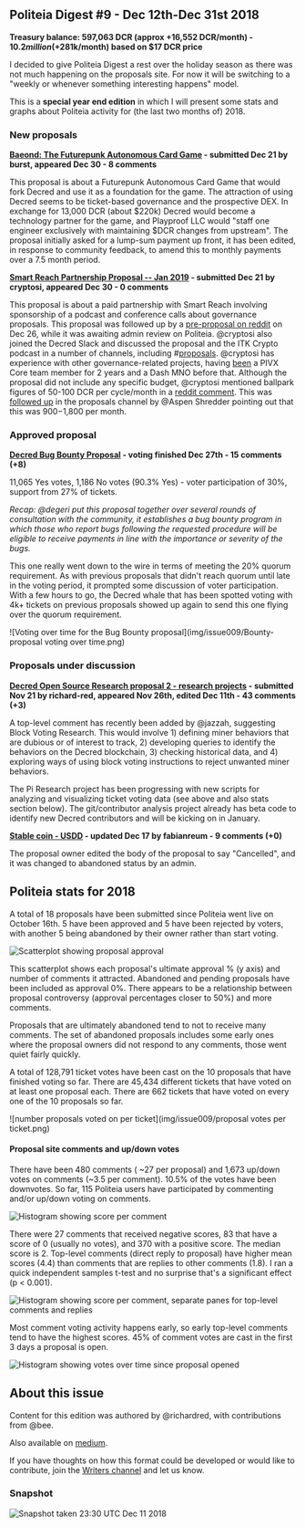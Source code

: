 ## Politeia Digest #9 - Dec 12th-Dec 31st 2018

**Treasury balance: 597,063 DCR (approx +16,552 DCR/month) - $10.2 million (+$281k/month) based on $17 DCR price**

I decided to give Politeia Digest a rest over the holiday season as there was not much happening on the proposals site. For now it will be switching to a "weekly or whenever something interesting happens" model.

This is a **special year end edition** in which I will present some stats and graphs about Politeia activity for (the last two months of) 2018.

### New proposals

**[Baeond: The Futurepunk Autonomous Card Game](https://proposals.decred.org/proposals/f545b359fcf1b40b356e9cb556cb422cc7ff01b628b577f804cdc45ce414f5dd) - submitted Dec 21 by burst, appeared Dec 30 - 8 comments**

This proposal is about a Futurepunk Autonomous Card Game that would fork Decred and use it as a foundation for the game. The attraction of using Decred seems to be ticket-based governance and the prospective DEX. In exchange for 13,000 DCR (about $220k) Decred would become a technology partner for the game, and Playproof LLC would "staff one engineer exclusively with maintaining $DCR changes from upstream". The proposal initially asked for a lump-sum payment up front, it has been edited, in response to community feedback, to amend this to monthly payments over a 7.5 month period.

**[Smart Reach Partnership Proposal -- Jan 2019](https://proposals.decred.org/proposals/cf7143c93d35f886be03d749396e9202c7837a3d3cbbe876f93c3a7d18ec2028) - submitted Dec 21 by cryptosi, appeared Dec 30 - 0 comments**

This proposal is about a paid partnership with Smart Reach involving sponsorship of a podcast and conference calls about governance proposals. This proposal was followed up by a [pre-proposal on reddit](https://www.reddit.com/r/decred/comments/a9o1wj/preproposal_smart_reach_partnership_proposal_jan/) on Dec 26, while it was awaiting admin review on Politeia. @cryptosi also joined the Decred Slack and discussed the proposal and the ITK Crypto podcast in a number of channels, including #[proposals](https://matrix.to/#/!MIGqWXfLFBwhipPKYL:decred.org/$15458333142014pISQV:decred.org?via=decred.org&via=matrix.org&via=zettaport.com). @cryptosi has experience with other governance-related projects, having [been](https://matrix.to/#/!MIGqWXfLFBwhipPKYL:decred.org/$15458333142014pISQV:decred.org?via=decred.org&via=matrix.org&via=zettaport.com) a PIVX Core team member for 2 years and a Dash MNO before that. Although the proposal did not include any specific budget, @cryptosi mentioned ballpark figures of 50-100 DCR per cycle/month in a [reddit comment](https://www.reddit.com/r/decred/comments/a9o1wj/preproposal_smart_reach_partnership_proposal_jan/ecl0cbc). This was [followed up](https://matrix.to/#/!MIGqWXfLFBwhipPKYL:decred.org/$15458323211999TKZne:decred.org?via=decred.org&via=matrix.org&via=zettaport.com) in the proposals channel by @Aspen Shredder pointing out that this was $900-$1,800 per month. 

### Approved proposal

**[Decred Bug Bounty Proposal](https://proposals.decred.org/proposals/d33a2667469b56942adf42453def6cc2292325251e4cf791e806939ea9efc9e1) - voting finished Dec 27th - 15 comments (+8)**

11,065 Yes votes, 1,186 No votes (90.3% Yes) - voter participation of 30%, support from 27% of tickets.

*Recap: @degeri put this proposal together over several rounds of consultation with the community, it establishes a bug bounty program in which those who report bugs following the requested procedure will be eligible to receive payments in line with the importance or severity of the bugs.* 

This one really went down to the wire in terms of meeting the 20% quorum requirement. As with previous proposals that didn't reach quorum until late in the voting period, it prompted some discussion of voter participation. With a few hours to go, the Decred whale that has been spotted voting with 4k+ tickets on previous proposals showed up again to send this one flying over the quorum requirement.

![Voting over time for the Bug Bounty proposal](img/issue009/Bounty-proposal voting over time.png)

### Proposals under discussion

**[Decred Open Source Research proposal 2 - research projects](https://proposals.decred.org/proposals/5d9cfb07aefb338ba1b74f97de16ee651beabc851c7f2b5f790bd88aea23b3cb) - submitted Nov 21 by richard-red, appeared Nov 26th, edited Dec 11th - 43 comments (+3)**

A top-level comment has recently been added by @jazzah, suggesting Block Voting Research. This would involve 1) defining miner behaviors that are dubious or of interest to track, 2) developing queries to identify the behaviors on the Decred blockchain, 3) checking historical data, and 4) exploring ways of using block voting instructions to reject unwanted miner behaviors.

The Pi Research project has been progressing with new scripts for analyzing and visualizing ticket voting data (see above and also stats section below). The git/contributor analysis project already has beta code to identify new Decred contributors and will be kicking on in January.

**[Stable coin - USDD](https://proposals.decred.org/proposals/85fc65cef080cfc3564906fd3d488b827d74fc99bb29143ed8aa6c400b765be9) - updated Dec 17 by fabianreum - 9 comments (+0)**

The proposal owner edited the body of the proposal to say "Cancelled", and it was changed to abandoned status by an admin.

## Politeia stats for 2018

A total of 18 proposals have been submitted since Politeia went live on October 16th. 5 have been approved and 5 have been rejected by voters, with another 5 being abandoned by their owner rather than start voting.

![Scatterplot showing proposal approval](img/issue009/proposal-approval-comments-scatterplot.png)

This scatterplot shows each proposal's ultimate approval % (y axis) and number of comments it attracted. Abandoned and pending proposals have been included as approval 0%. There appears to be a relationship between proposal controversy (approval percentages closer to 50%) and more comments. 

Proposals that are ultimately abandoned tend to not to receive many comments. The set of abandoned proposals includes some early ones where the proposal owners did not respond to any comments, those went quiet fairly quickly. 

A total of 128,791 ticket votes have been cast on the 10 proposals that have finished voting so far. There are 45,434 different tickets that have voted on at least one proposal each. There are 662 tickets that have voted on every one of the 10 proposals so far.

![number proposals voted on per ticket](img/issue009/proposal votes per ticket.png)



#### Proposal site comments and up/down votes

There have been 480 comments ( ~27 per proposal) and 1,673 up/down votes on comments (~3.5 per comment). 10.5% of the votes have been downvotes. So far, 115 Politeia users have participated by commenting and/or up/down voting on comments.

![Histogram showing score per comment](img/issue009/comments-scores.png)

There were 27 comments that received negative scores, 83 that have a score of 0 (usually no votes), and 370 with a positive score. The median score is 2. Top-level comments (direct reply to proposal) have higher mean scores (4.4) than comments that are replies to other comments (1.8). I ran a quick independent samples t-test and no surprise that's a significant effect (p < 0.001). 

![Histogram showing score per comment, separate panes for top-level comments and replies](img/issue009/comments-scores-level.png)

Most comment voting activity happens early, so early top-level comments tend to have the highest scores. 45% of comment votes are cast in the first 3 days a proposal is open.

![Histogram showing votes over time since proposal opened](img/issue009/votes-by-day.png)

## About this issue

Content for this edition was authored by @richardred, with contributions from @bee.

Also available on [medium](https://medium.com/politeia-digest/issue-8-dec-5-dec-11-2018-23bb061a08a0).

If you have thoughts on how this format could be developed or would like to contribute, join the [Writers channel](https://matrix.to/#/!lbzTjhzNbIaDbuAxkS:decred.org) and let us know.

### Snapshot

![Snapshot taken 23:30 UTC Dec 11 2018](img/issue009/009-snapshot.png)
